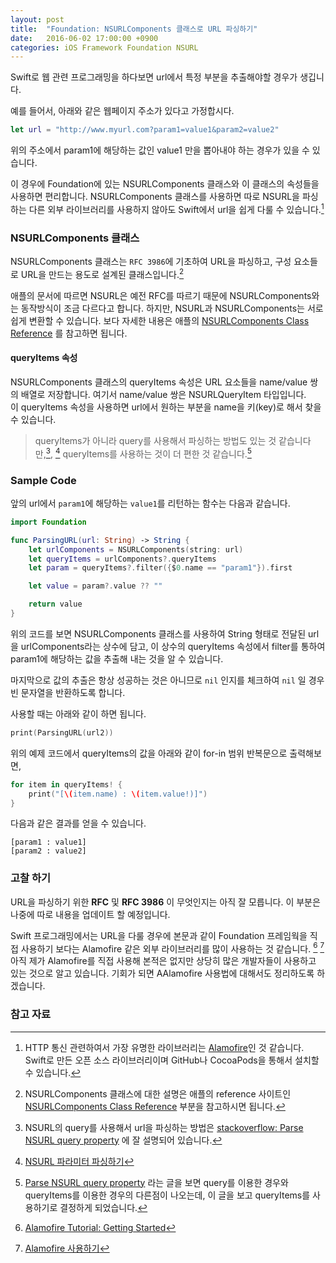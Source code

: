 ```yaml
---
layout: post
title:  "Foundation: NSURLComponents 클래스로 URL 파싱하기"
date:   2016-06-02 17:00:00 +0900
categories: iOS Framework Foundation NSURL
---
```


Swift로 웹 관련 프로그래밍을 하다보면 url에서 특정 부분을 추출해야할 경우가 생깁니다.

예를 들어서, 아래와 같은 웹페이지 주소가 있다고 가정합시다.

```swift
let url = "http://www.myurl.com?param1=value1&param2=value2"
```

위의 주소에서 param1에 해당하는 값인 value1 만을 뽑아내야 하는 경우가 있을 수 있습니다.

이 경우에 Foundation에 있는 NSURLComponents 클래스와 이 클래스의 속성들을 사용하면 편리합니다. NSURLComponents 클래스를 사용하면 따로 NSURL을 파싱하는 다른 외부 라이브러리를 사용하지 않아도 Swift에서 url을 쉽게 다룰 수 있습니다.[^Alamofire]

### **NSURLComponents** 클래스

NSURLComponents 클래스는 `RFC 3986`에 기초하여 URL을 파싱하고, 구성 요소들로 URL을 만드는 용도로 설계된 클래스입니다.[^NSURLComponents]

애플의 문서에 따르면 NSURL은 예전 RFC를 따르기 때문에 NSURLComponents와는 동작방식이 조금 다르다고 합니다. 하지만, NSURL과 NSURLComponents는 서로 쉽게 변환할 수 있습니다. 보다 자세한 내용은 애플의 [NSURLComponents Class Reference](https://developer.apple.com/library/ios/documentation/Foundation/Reference/NSURLComponents_class/) 를 참고하면 됩니다.

#### **queryItems** 속성

NSURLComponents 클래스의 queryItems 속성은 URL 요소들을 name/value 쌍의 배열로 저장합니다. 여기서 name/value 쌍은 NSURLQueryItem 타입입니다.  
이 queryItems 속성을 사용하면 url에서 원하는 부분을 name을 키(key)로 해서 찾을 수 있습니다.

> queryItems가 아니라 query를 사용해서 파싱하는 방법도 있는 것 같습니다만,[^NSURL_query], [^NSURL_query_Parsing] queryItems를 사용하는 것이 더 편한 것 같습니다.[^NSURL_Parsing]

### Sample Code

앞의 url에서 `param1`에 해당하는 `value1`를 리턴하는 함수는 다음과 같습니다.

```swift
import Foundation

func ParsingURL(url: String) -> String {
    let urlComponents = NSURLComponents(string: url)
    let queryItems = urlComponents?.queryItems
    let param = queryItems?.filter({$0.name == "param1"}).first

    let value = param?.value ?? ""

    return value
}
```

위의 코드를 보면 NSURLComponents 클래스를 사용하여 String 형태로 전달된 url을 urlComponents라는 상수에 담고, 이 상수의 queryItems 속성에서 filter를 통하여 param1에 해당하는 값을 추출해 내는 것을 알 수 있습니다.

마지막으로 값의 추출은 항상 성공하는 것은 아니므로 `nil` 인지를 체크하여 `nil` 일 경우 빈 문자열을 반환하도록 합니다.

사용할 때는 아래와 같이 하면 됩니다.

```swift
print(ParsingURL(url2))
```

위의 예제 코드에서 queryItems의 값을 아래와 같이 for-in 범위 반복문으로 출력해보면,

```swift
for item in queryItems! {
    print("[\(item.name) : \(item.value!)]")
}
```

다음과 같은 결과를 얻을 수 있습니다.

```
[param1 : value1]
[param2 : value2]
```

### 고찰 하기

URL을 파싱하기 위한 **RFC** 및 **RFC 3986** 이 무엇인지는 아직 잘 모릅니다. 이 부분은 나중에 따로 내용을 업데이트 할 예정입니다.

Swift 프로그래밍에서는 URL을 다룰 경우에 본문과 같이 Foundation 프레임웍을 직접 사용하기 보다는 Alamofire 같은 외부 라이브러리를 많이 사용하는 것 같습니다. [^Alamofire_RayWenderlich]  [^Alamofire_Tstory] 아직 제가 Alamofire를 직접 사용해 본적은 없지만 상당히 많은 개발자들이 사용하고 있는 것으로 알고 있습니다. 기회가 되면 AAlamofire 사용법에 대해서도 정리하도록 하겠습니다.

### 참고 자료

[^Alamofire]: HTTP 통신 관련하여서 가장 유명한 라이브러리는 [Alamofire](https://github.com/Alamofire/Alamofire)인 것 같습니다. Swift로 만든 오픈 소스 라이브러리이며 GitHub나 CocoaPods을 통해서 설치할 수 있습니다.

[^NSURLComponents]: NSURLComponents 클래스에 대한 설명은 애플의 reference 사이트인 [NSURLComponents Class Reference](https://developer.apple.com/library/ios/documentation/Foundation/Reference/NSURLComponents_class/#//apple_ref/occ/instp/NSURLComponents/queryItems) 부분을 참고하시면 됩니다.

[^NSURL_query]: NSURL의 query를 사용해서 url을 파싱하는 방법은 [stackoverflow: Parse NSURL query property](http://stackoverflow.com/questions/3997976/parse-nsurl-query-property) 에 잘 설명되어 있습니다.

[^NSURL_query_Parsing]: [NSURL 파라미터 파싱하기](https://byunsooblog.wordpress.com/2014/03/16/nsurl-파라미터-파싱하기/comment-page-1/)

[^NSURL_Parsing]: [Parse NSURL query property](http://www.sellmyapplication.com/question/parse-nsurl-query-property/) 라는 글을 보면 query를 이용한 경우와 queryItems를 이용한 경우의 다른점이 나오는데, 이 글을 보고 queryItems를 사용하기로 결정하게 되었습니다.

[^Alamofire_RayWenderlich]: [Alamofire Tutorial: Getting Started](https://www.raywenderlich.com/121540/alamofire-tutorial-getting-started)

[^Alamofire_Tstory]: [Alamofire 사용하기](http://rhammer.tistory.com/115)
